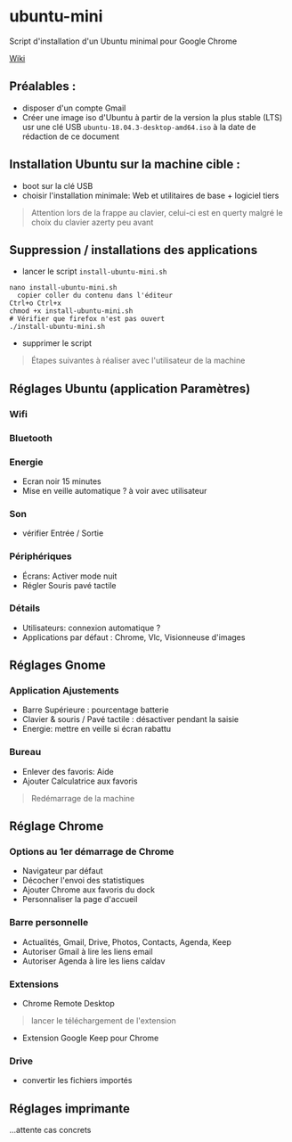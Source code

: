 # ubuntu-mini
Script d'installation d'un Ubuntu minimal pour Google Chrome

[Wiki](https://github.com/pbillerot/ubuntu-mini/wiki)

## Préalables :
- disposer d'un compte Gmail
- Créer une image iso d'Ubuntu à partir de la version la plus stable (LTS) usr une clé USB
  ```ubuntu-18.04.3-desktop-amd64.iso``` à la date de rédaction de ce document

## Installation Ubuntu sur la machine cible :
- boot sur la clé USB
- choisir l'installation minimale: Web et utilitaires de base + logiciel tiers
> Attention lors de la frappe au clavier, celui-ci est en querty malgré le choix du clavier azerty peu avant

## Suppression / installations des applications
- lancer le script ```install-ubuntu-mini.sh```
```
nano install-ubuntu-mini.sh
  copier coller du contenu dans l'éditeur
Ctrl+o Ctrl+x
chmod +x install-ubuntu-mini.sh
# Vérifier que firefox n'est pas ouvert
./install-ubuntu-mini.sh
```
- supprimer le script

> Étapes suivantes à réaliser avec l'utilisateur de la machine 

## Réglages Ubuntu (application Paramètres)
### Wifi

### Bluetooth

### Energie
- Ecran noir 15 minutes
- Mise en veille automatique ? à voir avec utilisateur
### Son
- vérifier Entrée / Sortie
### Périphériques
- Écrans: Activer mode nuit
- Régler Souris pavé tactile
### Détails
- Utilisateurs: connexion automatique ?
- Applications par défaut : Chrome, Vlc, Visionneuse d'images

## Réglages Gnome 
### Application Ajustements
- Barre Supérieure : pourcentage batterie
- Clavier & souris / Pavé tactile : désactiver pendant la saisie
- Energie: mettre en veille si écran rabattu
### Bureau
- Enlever des favoris: Aide
- Ajouter Calculatrice aux favoris

> Redémarrage de la machine 

## Réglage Chrome
### Options au 1er démarrage de Chrome
- Navigateur par défaut
- Décocher l'envoi des statistiques
- Ajouter Chrome aux favoris du dock
- Personnaliser la page d'accueil
### Barre personnelle
- Actualités, Gmail, Drive, Photos, Contacts, Agenda, Keep
- Autoriser Gmail à lire les liens email
- Autoriser Agenda à lire les liens caldav
### Extensions
- Chrome Remote Desktop
> lancer le téléchargement de l'extension
- Extension Google Keep pour Chrome
### Drive
- convertir les fichiers importés

## Réglages imprimante
...attente cas concrets



